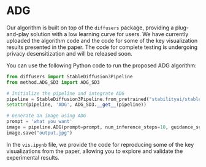 # ADG

Our algorithm is built on top of the `diffusers` package, providing a plug-and-play solution with a low learning curve for users. We have currently uploaded the algorithm code and the code for some of the key visualization results presented in the paper. The code for complete testing is undergoing privacy desensitization and will be released soon.

You can use the following Python code to run the proposed ADG algorithm:

```python
from diffusers import StableDiffusion3Pipeline
from method.ADG_SD3 import ADG_SD3

# Initialize the pipeline and integrate ADG
pipeline = StableDiffusion3Pipeline.from_pretrained("stabilityai/stable-diffusion-3.5-large", torch_dtype=torch.float16)
setattr(pipeline, 'ADG', ADG_SD3.__get__(pipeline))

# Generate an image using ADG
prompt = 'what you want'
image = pipeline.ADG(prompt=prompt, num_inference_steps=10, guidance_scale=4, num_images_per_prompt=1).images[0]
image.save("output.jpg")
```

In the `vis.ipynb` file, we provide the code for reproducing some of the key visualizations from the paper, allowing you to explore and validate the experimental results.